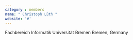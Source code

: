 ```yaml
---
category : members
name: " Christoph Lüth " 
website: '#'
---
```

Fachbereich Informatik
Universität Bremen
Bremen, Germany

